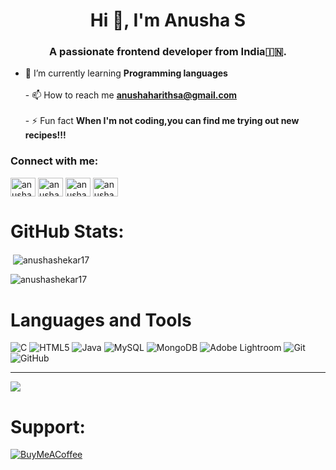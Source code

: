 <h1 align="center">Hi 👋, I'm Anusha S</h1>
<h3 align="center">A passionate frontend developer from India🇮🇳.</h3>


 - 🌱 I’m currently learning **Programming languages**<br><br>- 📫 How to reach me **anushaharithsa@gmail.com**<br><br>- ⚡ Fun fact **When I'm not coding,you can find me trying out new recipes!!!**

<h3 align="left">Connect with me:</h3>
<p align="left">
<a href="https://twitter.com/anusha_harithsa" target="blank"><img align="center" src="https://raw.githubusercontent.com/rahuldkjain/github-profile-readme-generator/master/src/images/icons/Social/twitter.svg" alt="anusha_harithsa" height="30" width="40" /></a>
<a href="https://linkedin.com/in/anusha s" target="blank"><img align="center" src="https://raw.githubusercontent.com/rahuldkjain/github-profile-readme-generator/master/src/images/icons/Social/linked-in-alt.svg" alt="anusha s" height="30" width="40" /></a>
<a href="https://kaggle.com/anushaaas17" target="blank"><img align="center" src="https://raw.githubusercontent.com/rahuldkjain/github-profile-readme-generator/master/src/images/icons/Social/kaggle.svg" alt="anushaaas17" height="30" width="40" /></a>
<a href="https://instagram.com/anusha._.shekar" target="blank"><img align="center" src="https://raw.githubusercontent.com/rahuldkjain/github-profile-readme-generator/master/src/images/icons/Social/instagram.svg" alt="anusha._.shekar" height="30" width="40" /></a>
</p>


 # GitHub Stats:
 
<p>&nbsp;<img align="center" src="https://github-readme-stats.vercel.app/api?username=anushashekar17&show_icons=true&locale=en" alt="anushashekar17" /></p>

<p><img align="center" src="https://github-readme-streak-stats.herokuapp.com/?user=anushashekar17&" alt="anushashekar17" /></p>


 # Languages and Tools
 
![C](https://img.shields.io/badge/c-%2300599C.svg?style=for-the-badge&logo=c&logoColor=white) ![HTML5](https://img.shields.io/badge/html5-%23E34F26.svg?style=for-the-badge&logo=html5&logoColor=white) ![Java](https://img.shields.io/badge/java-%23ED8B00.svg?style=for-the-badge&logo=openjdk&logoColor=white) ![MySQL](https://img.shields.io/badge/mysql-4479A1.svg?style=for-the-badge&logo=mysql&logoColor=white) ![MongoDB](https://img.shields.io/badge/MongoDB-%234ea94b.svg?style=for-the-badge&logo=mongodb&logoColor=white) ![Adobe Lightroom](https://img.shields.io/badge/Adobe%20Lightroom-31A8FF.svg?style=for-the-badge&logo=Adobe%20Lightroom&logoColor=white) ![Git](https://img.shields.io/badge/git-%23F05033.svg?style=for-the-badge&logo=git&logoColor=white) ![GitHub](https://img.shields.io/badge/github-%23121011.svg?style=for-the-badge&logo=github&logoColor=white)


---
[![](https://visitcount.itsvg.in/api?id=AnushaShekar17&icon=0&color=1)](https://visitcount.itsvg.in)

  # Support:
  
  [![BuyMeACoffee](https://img.shields.io/badge/Buy%20Me%20a%20Coffee-ffdd00?style=for-the-badge&logo=buy-me-a-coffee&logoColor=black)](https://buymeacoffee.com/AnushaShekar17) 




